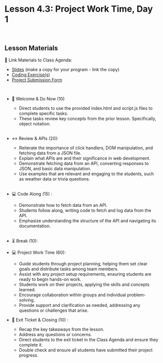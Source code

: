 # Lesson 4.3: Project Work Time, Day 1

<br>

## Lesson Materials

📖 Link Materials to Class Agenda:
- [Slides](https://docs.google.com/presentation/d/1xaI0xYxBcqKpBqnUf8xp0xJNwSDhpx2MQyhYsTu6Axk/edit?usp=sharing) (make a copy for your program - link the copy)
- [Coding Exercise(s)](https://github.com/itscodenation/flw1-u4l3-23-24-student-exercises)
- [Project Submission Form](https://forms.gle/jgZGXmJCEv7vYS42A)

<br>

- 👋 Welcome & Do Now (10)
    - Direct students to use the provided index.html and script.js files to complete specific tasks. 
    - These tasks review key concepts from the prior lesson. Specifically, object notation.<br><br>

- ↔️ Review & APIs (20):
    - Reiterate the importance of click handlers, DOM manipulation, and fetching data from a JSON file.
    - Explain what APIs are and their significance in web development.
    - Demonstrate fetching data from an API, converting responses to JSON, and basic data manipulation.
    - Use examples that are relevant and engaging to the students, such as weather data or trivia questions.<br><br>

- 💻 Code Along (15) :
  - Demonstrate how to fetch data from an API.
  - Students follow along, writing code to fetch and log data from the API.
  - Emphasize understanding the structure of the API and navigating its documentation.<br><br>

- ⏳ Break (10):

- 💻 Project Work Time (60):
    - Guide students through project planning, helping them set clear goals and distribute tasks among team members.
    - Assist with any project setup requirements, ensuring students are ready to begin hands-on work.
    - Students work on their projects, applying the skills and concepts learned.
    - Encourage collaboration within groups and individual problem-solving.
    - Provide support and clarification as needed, addressing any questions or challenges that arise.
   
- 👋 Exit Ticket & Closing (10) :
  - Recap the key takeaways from the lesson.
  - Address any questions or concerns.
  - Direct students to the exit ticket in the Class Agenda and ensure they complete it.
  - Double check and ensure all students have submitted their project progress.<br><br>